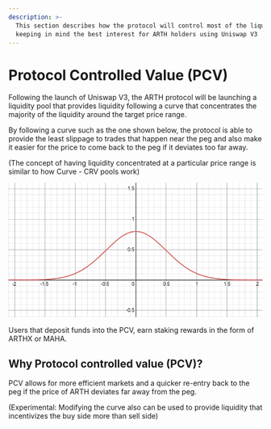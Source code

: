 ```yaml
---
description: >-
  This section describes how the protocol will control most of the liquidity
  keeping in mind the best interest for ARTH holders using Uniswap V3
---
```


# Protocol Controlled Value \(PCV\)

Following the launch of Uniswap V3, the ARTH protocol will be launching a liquidity pool that provides  liquidity following a curve that concentrates the majority of the liquidity around the target price range. 

By following a curve such as the one shown below, the protocol is able to provide the least slippage to trades that happen near the peg and also make it easier for the price to come back to the peg if it deviates too far away. 

\(The concept of having liquidity concentrated at a particular price range is similar to how Curve - CRV pools work\)

![The liquidity concentration curve on Uniswap V3, focusing most of the liquidity around the target price](../.gitbook/assets/image%20%2841%29.png)

Users that deposit funds into the PCV, earn staking rewards in the form of ARTHX or MAHA.

## Why Protocol controlled value \(PCV\)?

PCV allows for more efficient markets and a quicker re-entry back to the peg if the price of ARTH deviates far away from the peg. 

\(Experimental: Modifying the curve also can be used to provide liquidity that incentivizes the buy side more than sell side\)

